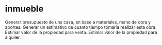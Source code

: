 # inmueble
Generar presupuesto de una casa, en base a materiales, mano de obra y aportes.  Generar un estimativo de cuanto tiempo tomaría realizar esta obra.  Estimar valor de la propiedad para venta. Estimar valor de la propiedad para alquiler.
